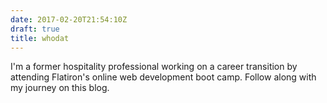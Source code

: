 ```yaml
---
date: 2017-02-20T21:54:10Z
draft: true
title: whodat
---
```



I'm a former hospitality professional working on a career transition by attending Flatiron's online web development boot camp. Follow along with my journey on this blog.
